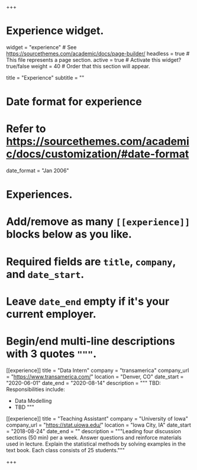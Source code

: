 +++
# Experience widget.
widget = "experience"  # See https://sourcethemes.com/academic/docs/page-builder/
headless = true  # This file represents a page section.
active = true  # Activate this widget? true/false
weight = 40  # Order that this section will appear.

title = "Experience"
subtitle = ""

# Date format for experience
#   Refer to https://sourcethemes.com/academic/docs/customization/#date-format
date_format = "Jan 2006"

# Experiences.
#   Add/remove as many `[[experience]]` blocks below as you like.
#   Required fields are `title`, `company`, and `date_start`.
#   Leave `date_end` empty if it's your current employer.
#   Begin/end multi-line descriptions with 3 quotes `"""`.
[[experience]]
  title = "Data Intern"
  company = "transamerica"
  company_url = "https://www.transamerica.com/"
  location = "Denver, CO"
  date_start = "2020-06-01"
  date_end = "2020-08-14"
  description = """
  TBD: 
  Responsibilities include:
  
  * Data Modelling
  * TBD
  """

[[experience]]
  title = "Teaching Assistant"
  company = "University of Iowa"
  company_url = "https://stat.uiowa.edu/"
  location = "Iowa City, IA"
  date_start = "2018-08-24"
  date_end = ""
  description = """Leading four discussion sections (50 min) per a week. Answer questions and reinforce materials used in lecture. Explain the statistical methods by solving examples in the text book. Each class consists of 25 students."""

+++
